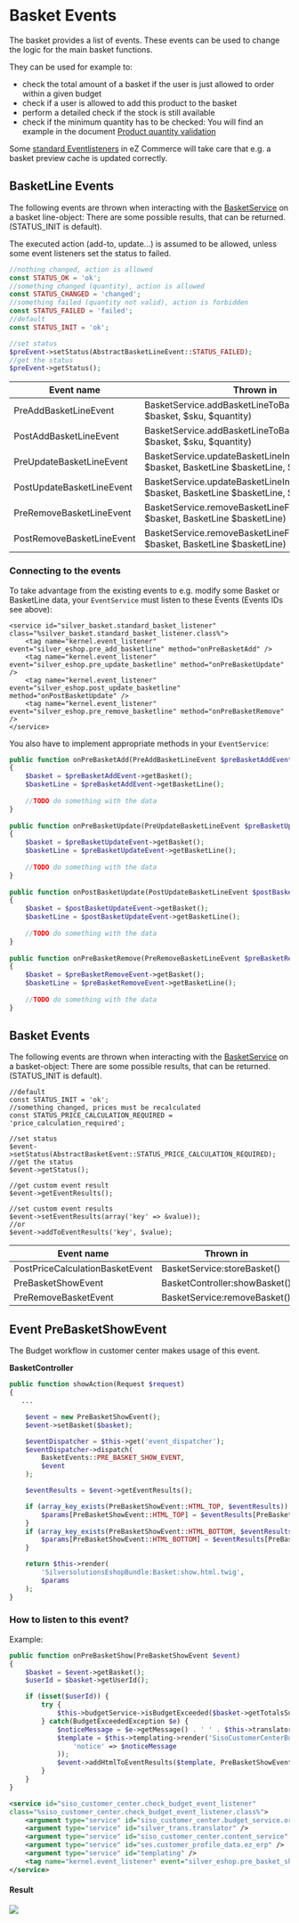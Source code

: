 # Basket Events

The basket provides a list of events. These events can be used to change the logic for the main basket functions. 

They can be used for example to:

- check the total amount of a basket if the user is just allowed to order within a given budget
- check if a user is allowed to add this product to the basket
- perform a detailed check if the stock is still available
- check if the minimum quantity has to be checked: You will find an example in the document [Product quantity validation](../../basket_features/product_quantity_validation.md)

Some [standard Eventlisteners](basket_eventlistener_in_the_standard.md) in eZ Commerce  will take care that e.g. a basket preview cache is updated correctly. 

## BasketLine Events

The following events are thrown when interacting with the [BasketService](../basketservice.md) on a basket line-object: There are some possible results, that can be returned. (STATUS_INIT is default).

The executed action (add-to, update...) is assumed to be allowed, unless some event listeners set the status to failed.

``` php
//nothing changed, action is allowed
const STATUS_OK = 'ok';
//something changed (quantity), action is allowed
const STATUS_CHANGED = 'changed';
//something failed (quantity not valid), action is forbidden
const STATUS_FAILED = 'failed';
//default
const STATUS_INIT = 'ok';

//set status
$preEvent->setStatus(AbstractBasketLineEvent::STATUS_FAILED);
//get the status
$preEvent->getStatus();
```

| Event name                          | Thrown in                                                                                                      | Event ID                               |
| ----------------------------------- | -------------------------------------------------------------------------------------------------------------- | -------------------------------------- |
| PreAddBasketLineEvent               | BasketService.addBasketLineToBasket(Basket $basket, $sku, $quantity)                                           | silver_eshop.pre_add_basketline     |
| PostAddBasketLineEvent | BasketService.addBasketLineToBasket(Basket $basket, $sku, $quantity)                              | silver_eshop.post_add_basketline    |
| PreUpdateBasketLineEvent            | BasketService.updateBasketLineInBasket(Basket $basket, BasketLine $basketLine, $increase = false) | silver_eshop.pre_update_basketline  |
| PostUpdateBasketLineEvent           | BasketService.updateBasketLineInBasket(Basket $basket, BasketLine $basketLine, $increase = false) | silver_eshop.post_update_basketline |
| PreRemoveBasketLineEvent            | BasketService.removeBasketLineFromBasket(Basket $basket, BasketLine $basketLine)                  | silver_eshop.pre_remove_basketline  |
| PostRemoveBasketLineEvent           | BasketService.removeBasketLineFromBasket(Basket $basket, BasketLine $basketLine)                  | silver_eshop.post_remove_basketline |

### Connecting to the events

To take advantage from the existing events to e.g. modify some Basket or BasketLine data, your `EventService` must listen to these Events (Events IDs see above):

``` 
<service id="silver_basket.standard_basket_listener" class="%silver_basket.standard_basket_listener.class%">
    <tag name="kernel.event_listener" event="silver_eshop.pre_add_basketline" method="onPreBasketAdd" />
    <tag name="kernel.event_listener" event="silver_eshop.pre_update_basketline" method="onPreBasketUpdate" />
    <tag name="kernel.event_listener" event="silver_eshop.post_update_basketline" method="onPostBasketUpdate" />
    <tag name="kernel.event_listener" event="silver_eshop.pre_remove_basketline" method="onPreBasketRemove" />
</service>
```

You also have to implement appropriate methods in your `EventService`:

``` php
public function onPreBasketAdd(PreAddBasketLineEvent $preBasketAddEvent)
{ 
    $basket = $preBasketAddEvent->getBasket();
    $basketLine = $preBasketAddEvent->getBasketLine();     
   
    //TODO do something with the data  
}
   
public function onPreBasketUpdate(PreUpdateBasketLineEvent $preBasketUpdateEvent)
{
    $basket = $preBasketUpdateEvent->getBasket();
    $basketLine = $preBasketUpdateEvent->getBasketLine();
       
    //TODO do something with the data        
}
   
public function onPostBasketUpdate(PostUpdateBasketLineEvent $postBasketUpdateEvent)
{
    $basket = $postBasketUpdateEvent->getBasket();
    $basketLine = $postBasketUpdateEvent->getBasketLine();
       
    //TODO do something with the data
}
    
public function onPreBasketRemove(PreRemoveBasketLineEvent $preBasketRemoveEvent)
{
    $basket = $preBasketRemoveEvent->getBasket();
    $basketLine = $preBasketRemoveEvent->getBasketLine();       
        
    //TODO do something with the data
}
```

## Basket Events

The following events are thrown when interacting with the [BasketService](../basketservice.md) on a basket-object: There are some possible results, that can be returned. (STATUS_INIT is default).

``` 
//default
const STATUS_INIT = 'ok';
//something changed, prices must be recalculated
const STATUS_PRICE_CALCULATION_REQUIRED = 'price_calculation_required';

//set status
$event->setStatus(AbstractBasketEvent::STATUS_PRICE_CALCULATION_REQUIRED);
//get the status
$event->getStatus();

//get custom event result
$event->getEventResults();

//set custom event results
$event->setEventResults(array('key' => &value));
//or
$event->addToEventResults('key', $value);
```

|Event name|Thrown in|Event ID|
|--- |--- |--- |
|PostPriceCalculationBasketEvent|BasketService:storeBasket()|silver_eshop.post_price_calculation_basket|
|PreBasketShowEvent|BasketController:showBasket()|silver_eshop.pre_basket_show|
|PreRemoveBasketEvent|BasketService:removeBasket()|silver_eshop.pre_remove_basket|

## Event PreBasketShowEvent

The Budget workflow in customer center makes usage of this event.

**BasketController**

``` php
public function showAction(Request $request)
{
   ...

    $event = new PreBasketShowEvent();
    $event->setBasket($basket);

    $eventDispatcher = $this->get('event_dispatcher');
    $eventDispatcher->dispatch(
        BasketEvents::PRE_BASKET_SHOW_EVENT,
        $event
    );

    $eventResults = $event->getEventResults();

    if (array_key_exists(PreBasketShowEvent::HTML_TOP, $eventResults)) {
        $params[PreBasketShowEvent::HTML_TOP] = $eventResults[PreBasketShowEvent::HTML_TOP];
    }
    if (array_key_exists(PreBasketShowEvent::HTML_BOTTOM, $eventResults)) {
        $params[PreBasketShowEvent::HTML_BOTTOM] = $eventResults[PreBasketShowEvent::HTML_BOTTOM];
    }

    return $this->render(
        'SilversolutionsEshopBundle:Basket:show.html.twig',
        $params
    );
}
```

### How to listen to this event?

Example:

``` php
public function onPreBasketShow(PreBasketShowEvent $event)
{
    $basket = $event->getBasket();
    $userId = $basket->getUserId();

    if (isset($userId)) {
        try {
            $this->budgetService->isBudgetExceeded($basket->getTotalsSumGross(), $userId);
        } catch(BudgetExceededException $e) {
            $noticeMessage = $e->getMessage() . ' ' . $this->translator->translate(self::EXCEEDED_BASKET_MESSAGE);
            $template = $this->templating->render('SisoCustomerCenterBundle:Basket:messages.html.twig', array(
                'notice' => $noticeMessage
            ));
            $event->addHtmlToEventResults($template, PreBasketShowEvent::HTML_TOP);
        }
    }
}
```

``` xml
<service id="siso_customer_center.check_budget_event_listener" 
class="%siso_customer_center.check_budget_event_listener.class%">
    <argument type="service" id="siso_customer_center.budget_service.order" />
    <argument type="service" id="silver_trans.translator" />
    <argument type="service" id="siso_customer_center.content_service" />
    <argument type="service" id="ses.customer_profile_data.ez_erp" />
    <argument type="service" id="templating" />   
    <tag name="kernel.event_listener" event="silver_eshop.pre_basket_show" method="onPreBasketShow" />
</service>
```

#### Result

![](../../../img/basket_events.png)
 
